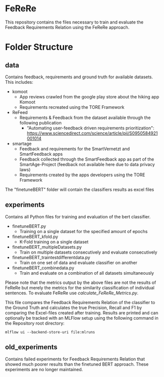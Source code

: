 # FeReRe 
This repository contains the files necessary to train and evaluate the Feedback Requirements Relation using the FeReRe approach.

# Folder Structure
## data
Contains feedback, requirements and ground truth for available datasets. This includes:
  
  - komoot
    - App reviews crawled from the google play store about the hiking app Komoot
    - Requirements recreated using the TORE Framework
  - ReFeed
    - Requirements & Feedback from the dataset available through the following publication
      - "Automating user-feedback driven requirements prioritization": https://www.sciencedirect.com/science/article/pii/S0950584921001014
  - smartage
      - Feedback and requirements for the SmartVernetzt and SmartFeedback apps
      - Feedback collected through the SmartFeedback app as part of the SmartAge-Project (feedback not available here due to data privacy laws)
      - Requirements created by the apps developers using the TORE Framework

The "finetuneBERT" folder will contain the classifiers results as excel files

## experiments
Contains all Python files for training and evaluation of the bert classifier.

  - finetuneBERT.py
    - Training on a single dataset for the specified amount of epochs
  - finetuneBERT_kfold.py
    - K-Fold training on a single dataset
  - finetuneBERT_multipleDatasets.py
    - Train on multiple datasets consecutively and evaluate consecutively 
  - finetuneBERT_traintestdifferentdata.py
    - Train on one set of data and evaluate classifier on another
  - finetuneBERT_combinedata.py
    - Train and evaluate on a combination of all datasets simultaneously
   
Please note that the metrics output by the above files are not the results of FeReRe but merely the metrics for the similarity classification of individual sentences. To evaluate FeReRe use *calculate_FeReRe_Metrics.py*.

This file compares the Feedback Requirements Relation of the classifier to the Ground Truth and calculates the true Precision, Recall and F1 by comparing the Excel-files created after training. Results are printed and can optionally be tracked with an MLFlow setup using the following command in the Repository root directory:
```
mlflow ui --backend-store-uri file:mlruns
```
## old_experiments
Contains failed experiments for Feedback Requirements Relation that showed much poorer results than the finetuned BERT approach. These experiments are no longer maintained.

